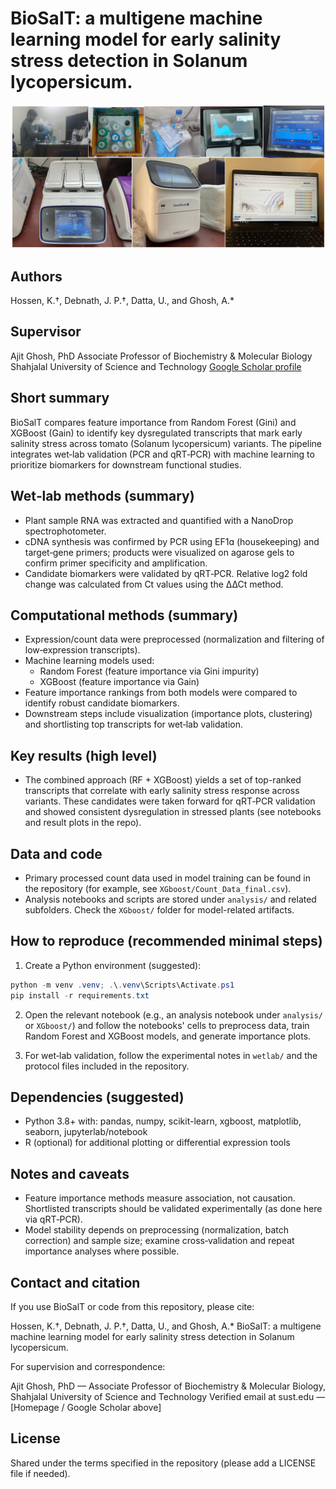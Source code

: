 # BioSalT: a multigene machine learning model for early salinity stress detection in Solanum lycopersicum.

![Wet lab collage](wetlab/lab_BioSaLT.png)

Authors
-------

Hossen, K.†, Debnath, J. P.†, Datta, U., and Ghosh, A.*

Supervisor
----------

Ajit Ghosh, PhD
Associate Professor of Biochemistry & Molecular Biology
Shahjalal University of Science and Technology
[Google Scholar profile](https://scholar.google.com/citations?hl=en&user=VESJwAMAAAAJ&view_op=list_works&sortby=pubdate)

Short summary
-------------

BioSalT compares feature importance from Random Forest (Gini) and XGBoost (Gain) to identify key dysregulated transcripts that mark early salinity stress across tomato (Solanum lycopersicum) variants. The pipeline integrates wet‑lab validation (PCR and qRT‑PCR) with machine learning to prioritize biomarkers for downstream functional studies.

Wet‑lab methods (summary)
-------------------------

- Plant sample RNA was extracted and quantified with a NanoDrop spectrophotometer.
- cDNA synthesis was confirmed by PCR using EF1ɑ (housekeeping) and target‑gene primers; products were visualized on agarose gels to confirm primer specificity and amplification.
- Candidate biomarkers were validated by qRT‑PCR. Relative log2 fold change was calculated from Ct values using the ∆∆Ct method.

Computational methods (summary)
-------------------------------

- Expression/count data were preprocessed (normalization and filtering of low‑expression transcripts).
- Machine learning models used:
  - Random Forest (feature importance via Gini impurity)
  - XGBoost (feature importance via Gain)
- Feature importance rankings from both models were compared to identify robust candidate biomarkers.
- Downstream steps include visualization (importance plots, clustering) and shortlisting top transcripts for wet‑lab validation.

Key results (high level)
------------------------

- The combined approach (RF + XGBoost) yields a set of top-ranked transcripts that correlate with early salinity stress response across variants. These candidates were taken forward for qRT‑PCR validation and showed consistent dysregulation in stressed plants (see notebooks and result plots in the repo).

Data and code
-------------

- Primary processed count data used in model training can be found in the repository (for example, see `XGboost/Count_Data_final.csv`).
- Analysis notebooks and scripts are stored under `analysis/` and related subfolders. Check the `XGboost/` folder for model-related artifacts.

How to reproduce (recommended minimal steps)
-------------------------------------------

1. Create a Python environment (suggested):

```powershell
python -m venv .venv; .\.venv\Scripts\Activate.ps1
pip install -r requirements.txt
```

2. Open the relevant notebook (e.g., an analysis notebook under `analysis/` or `XGboost/`) and follow the notebooks' cells to preprocess data, train Random Forest and XGBoost models, and generate importance plots.

3. For wet‑lab validation, follow the experimental notes in `wetlab/` and the protocol files included in the repository.

Dependencies (suggested)
------------------------

- Python 3.8+ with: pandas, numpy, scikit-learn, xgboost, matplotlib, seaborn, jupyterlab/notebook
- R (optional) for additional plotting or differential expression tools

Notes and caveats
-----------------

- Feature importance methods measure association, not causation. Shortlisted transcripts should be validated experimentally (as done here via qRT‑PCR).
- Model stability depends on preprocessing (normalization, batch correction) and sample size; examine cross‑validation and repeat importance analyses where possible.

Contact and citation
--------------------

If you use BioSalT or code from this repository, please cite:

Hossen, K.†, Debnath, J. P.†, Datta, U., and Ghosh, A.* BioSalT: a multigene machine learning model for early salinity stress detection in Solanum lycopersicum.

For supervision and correspondence:

Ajit Ghosh, PhD — Associate Professor of Biochemistry & Molecular Biology, Shahjalal University of Science and Technology
Verified email at sust.edu — [Homepage / Google Scholar above]

License
-------

Shared under the terms specified in the repository (please add a LICENSE file if needed).
